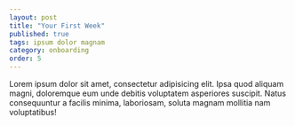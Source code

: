 ```yaml
---
layout: post
title: "Your First Week"
published: true
tags: ipsum dolor magnam
category: onboarding
order: 5
---
```


Lorem ipsum dolor sit amet, consectetur adipisicing elit. Ipsa quod aliquam magni, doloremque eum unde debitis voluptatem asperiores suscipit. Natus consequuntur a facilis minima, laboriosam, soluta magnam mollitia nam voluptatibus!

